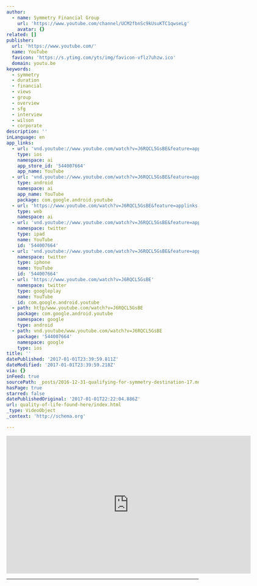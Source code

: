 ```yaml
---
author:
  - name: Symmetry Financial Group
    url: 'https://www.youtube.com/channel/UCM2fbnSc9kUsuKTC1qwseLg'
    avatar: {}
related: []
publisher:
  url: 'https://www.youtube.com/'
  name: YouTube
  favicon: 'https://s.ytimg.com/yts/img/favicon-vflz7uhzw.ico'
  domain: youtu.be
keywords:
  - symmetry
  - duration
  - financial
  - views
  - group
  - overview
  - sfg
  - interview
  - wilson
  - corporate
description: ''
inLanguage: en
app_links:
  - url: 'vnd.youtube://www.youtube.com/watch?v=J6RQCL5GsBE&feature=applinks'
    type: ios
    namespace: ai
    app_store_id: '544007664'
    app_name: YouTube
  - url: 'vnd.youtube://www.youtube.com/watch?v=J6RQCL5GsBE&feature=applinks'
    type: android
    namespace: ai
    app_name: YouTube
    package: com.google.android.youtube
  - url: 'https://www.youtube.com/watch?v=J6RQCL5GsBE&feature=applinks'
    type: web
    namespace: ai
  - url: 'vnd.youtube://www.youtube.com/watch?v=J6RQCL5GsBE&feature=applinks'
    namespace: twitter
    type: ipad
    name: YouTube
    id: '544007664'
  - url: 'vnd.youtube://www.youtube.com/watch?v=J6RQCL5GsBE&feature=applinks'
    namespace: twitter
    type: iphone
    name: YouTube
    id: '544007664'
  - url: 'https://www.youtube.com/watch?v=J6RQCL5GsBE'
    namespace: twitter
    type: googleplay
    name: YouTube
    id: com.google.android.youtube
  - path: http/www.youtube.com/watch?v=J6RQCL5GsBE
    package: com.google.android.youtube
    namespace: google
    type: android
  - path: vnd.youtube/www.youtube.com/watch?v=J6RQCL5GsBE
    package: '544007664'
    namespace: google
    type: ios
title: ''
datePublished: '2017-01-01T23:39:59.811Z'
dateModified: '2017-01-01T23:39:59.218Z'
via: {}
inFeed: true
sourcePath: _posts/2016-12-31-qualifying-for-symmetry-destination-17.md
hasPage: true
starred: false
datePublishedOriginal: '2017-01-01T22:22:04.886Z'
url: quality-of-life-found-here/index.html
_type: VideoObject
_context: 'http://schema.org'

---
```

<iframe src="https://cdn.embedly.com/widgets/media.html?src=https%3A%2F%2Fwww.youtube.com%2Fembed%2FJ6RQCL5GsBE%3Ffeature%3Doembed&amp;url=http%3A%2F%2Fwww.youtube.com%2Fwatch%3Fv%3DJ6RQCL5GsBE&amp;image=https%3A%2F%2Fi.ytimg.com%2Fvi%2FJ6RQCL5GsBE%2Fhqdefault.jpg&amp;key=b7d04c9b404c499eba89ee7072e1c4f7&amp;type=text%2Fhtml&amp;schema=youtube" width="640" height="360" scrolling="no" frameborder="0" allowfullscreen="" style=""></iframe>

---